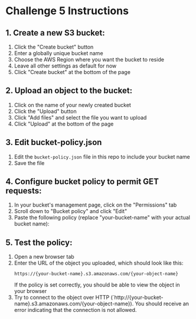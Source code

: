# Challenge 5 Instructions

## 1. Create a new S3 bucket:

1. Click the "Create bucket" button
1. Enter a globally unique bucket name 
1. Choose the AWS Region where you want the bucket to reside
1. Leave all other settings as default for now
1. Click "Create bucket" at the bottom of the page

## 2. Upload an object to the bucket:

1. Click on the name of your newly created bucket
1. Click the "Upload" button
1. Click "Add files" and select the file you want to upload
1. Click "Upload" at the bottom of the page

## 3. Edit bucket-policy.json

1. Edit the `bucket-policy.json` file in this repo to include your bucket name
1. Save the file

## 4. Configure bucket policy to permit GET requests:

1. In your bucket's management page, click on the "Permissions" tab
1. Scroll down to "Bucket policy" and click "Edit"
1. Paste the following policy (replace "your-bucket-name" with your actual bucket name):

## 5. Test the policy:

1. Open a new browser tab
1. Enter the URL of the object you uploaded, which should look like this:
   ```
   https://{your-bucket-name}.s3.amazonaws.com/{your-object-name}
   ```
   If the policy is set correctly, you should be able to view the object in your browser
1. Try to connect to the object over HTTP (`http://{your-bucket-name}.s3.amazonaws.com/{your-object-name}). You should receive an error indicating that the connection is not allowed.